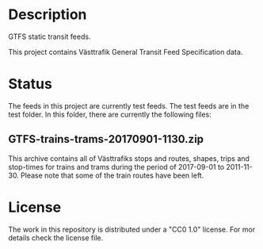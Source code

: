 # Description
GTFS static transit feeds.

This project contains Västtrafik General Transit Feed Specification data. 

# Status
The feeds in this project are currently test feeds. The test feeds are in the test folder. In this folder, there are currently the following files:

## GTFS-trains-trams-20170901-1130.zip
This archive contains all of Västtrafiks stops and routes, shapes, trips and stop-times for trains and trams during the period of 2017-09-01 to 2011-11-30. Please note that some of the train routes have been left.

# License
The work in this repository is distributed under a "CC0 1.0" license. For mor details check the license file.
